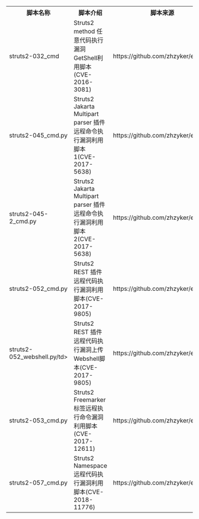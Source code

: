 <table>
<tr>
    <th>脚本名称</th>
    <th>脚本介绍</th>
    <th>脚本来源</th>
</tr>
<tr>
    <td>struts2-032_cmd</td>
    <td>Struts2 method 任意代码执行漏洞GetShell利用脚本(CVE-2016-3081) </td>
    <td>https://github.com/zhzyker/exphub</td>
</tr>
<tr>
    <td>struts2-045_cmd.py</td>
    <td>Struts2 Jakarta Multipart parser 插件远程命令执行漏洞利用脚本1(CVE-2017-5638)</td>
    <td>https://github.com/zhzyker/exphub</td>
</tr>
<tr>
    <td>struts2-045-2_cmd.py</td>
    <td>Struts2 Jakarta Multipart parser 插件远程命令执行漏洞利用脚本2(CVE-2017-5638)</td>
    <td>https://github.com/zhzyker/exphub</td>
</tr>
<tr>
    <td>struts2-052_cmd.py</td>
    <td>Struts2 REST 插件远程代码执行漏洞利用脚本(CVE-2017-9805)</td>
    <td>https://github.com/zhzyker/exphub</td>
</tr>
<tr>
    <td>struts2-052_webshell.py/td>
    <td>Struts2 REST 插件远程代码执行漏洞上传Webshell脚本(CVE-2017-9805)</td>
    <td>https://github.com/zhzyker/exphub</td>
</tr>
<tr>
    <td>struts2-053_cmd.py</td>
    <td>Struts2 Freemarker 标签远程执行命令漏洞利用脚本(CVE-2017-12611)</td>
    <td>https://github.com/zhzyker/exphub</td>
</tr>
<tr>
    <td>struts2-057_cmd.py</td>
    <td> Struts2 Namespace 远程代码执行漏洞利用脚本(CVE-2018-11776)</td>
    <td>https://github.com/zhzyker/exphub</td>
</tr>
</table>